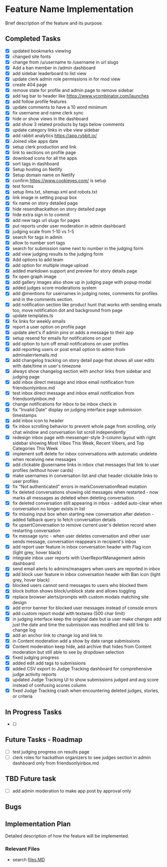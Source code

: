 # Feature Name Implementation

Brief description of the feature and its purpose.

## Completed Tasks

- [x] updated bookmarks viewing
- [x] changed site fonts
- [x] change from /u/username to /username in url slugs
- [x] Add a ban member in /admin dashboard
- [x] add sidebar leaderboard to list view
- [x] update clerk admin role permissions in for mod view
- [x] create 404 page
- [x] remove state for profile and admin page to remove sidebar
- [x] add tag bar to header like https://www.ycombinator.com/launches
- [x] add follow profile features
- [x] update comments to have a 10 word minimum
- [x] fix username and name clerk sync
- [x] hide or show views in the dashboard
- [x] add show 3 related products by tags below comments
- [x] update category links in vibe view sidebar
- [x] add rabbit analytics https://app.rybbit.io/
- [x] Joined vibe apps date
- [x] setup clerk production and link
- [x] link to sections on profile page
- [x] download icons for all the apps
- [x] sort tags in dashboard
- [x] Setup hosting on Netlify
- [x] Setup domain name on Netlify
- [x] confirm https://www.cookieyes.com/ is setup
- [x] test forms
- [x] setup llms.txt, sitemap.xml and robots.txt
- [x] link image in setting popup box
- [x] fix name on story detailed page
- [x] hide resendhackathon on story detailed page
- [x] hide extra sign in to commit
- [x] add new tags url slugs for pages
- [x] put reports under user moderation in admin dashboard
- [x] judging scale from 1-10 vs 1-5
- [x] search for tags in admin
- [x] allow to number sort tags
- [x] search for submission name next to number in the judging form
- [x] add view judging results to the judging form
- [x] Add options to add team
- [x] add option for multiple image upload
- [x] added markdown support and preview for story details page
- [x] fix open graph image
- [x] add gallery images also show up in judging page with popup modal
- [x] added judges score moderations system
- [x] add @mentions for usernames in judging notes, comments for profiles and in the comments section.
- [x] add notification section like product hunt that works with sending emails too, move notification dot and background from page
- [x] update templates.ts
- [x] fix links for weekly emails
- [x] report a user option on profile page
- [x] update alert's if admin pins or adds a message to their app
- [x] setup resend for emails for notifications on post
- [x] add option to turn off email notifications on user profiles
- [x] add reporting users or post email option to admin from adminalerrtemails.md
- [x] add changelog tracking on story detail page that shows all user edits with date/time in user's timezone
- [x] always show changelog section with anchor links from sidebar and judging page
- [x] add inbox direct message and inbox email notification from friendsonlyinbox.md
- [x] test inbox direct message and inbox email notification from friendsonlyinbox.md
- [x] change notifications for inbox to be inbox check in
- [x] fix "Invalid Date" display on judging interface page submission timestamps
- [x] add inbox icon to header
- [x] fix inbox scrolling behavior to prevent whole page from scrolling, only chat window and conversation list scroll independently
- [x] redesign inbox page with messenger-style 3-column layout with right sidebar showing Most Vibes This Week, Recent Vibers, and Top Categories This Week
- [x] implement soft delete for inbox conversations with automatic undelete when receiving new messages
- [x] add clickable @username links in inbox chat messages that link to user profiles (without hover cards)
- [x] make usernames in conversation list and chat header clickable links to user profiles
- [x] fix "Not authenticated" errors in markConversationRead mutation
- [x] fix deleted conversations showing old messages when restarted - now marks all messages as deleted when deleting conversation
- [x] fix deleted conversation still appearing in inbox - added auto-clear when conversation no longer exists in list
- [x] fix missing input box when starting new conversation after deletion - added fallback query to fetch conversation details
- [x] fix upsertConversation to remove current user's deletion record when restarting conversation
- [x] fix message sync - when user deletes conversation and other user sends message, conversation reappears in recipient's inbox
- [x] add report user feature in inbox conversation header with Flag icon (light grey, hover black)
- [x] integrate inbox user reports with UserReportManagement admin dashboard
- [x] send email alerts to admins/managers when users are reported in inbox
- [x] add block user feature in inbox conversation header with Ban icon (light grey, hover black)
- [x] blocked users cannot send messages to users who blocked them
- [x] block button shows block/unblock state and allows toggling
- [x] replace browser alerts/prompts with custom modals matching site design
- [x] add error banner for blocked user messages instead of console errors
- [x] add custom report modal with textarea (500 char limit)
- [x] in judging interface keep the original date but ia user make changes add just the date and time the submission was modified and still link to change log
- [x] add an anchor link to change log and link to
- [x] in Content moderation add a show by date range submissions
- [x] Content moderation keep hide, add archive that hides from Content moderation but still able to see by dropdown selection
- [x] fixed judging progress
- [x] added edit add tags to submissions
- [x] added CSV export to Judge Tracking dashboard for comprehensive judge activity reports
- [x] updated Judge Tracking UI to show submissions judged and avg score instead of confusing scores column
- [x] fixed Judge Tracking crash when encountering deleted judges, stories, or criteria

## In Progress Tasks

- [ ]

## Future Tasks - Roadmap

- [ ] test judging progress on results page
- [ ] clerk roles for hackathon organizers to see judges section in admin dashboard only from friendsonlyinbox.md

## TBD Future task

- [ ] add admin moderation to make app post by approval only

## Bugs

## Implementation Plan

Detailed description of how the feature will be implemented.

### Relevant Files

- search [files.MD](files.MD)
